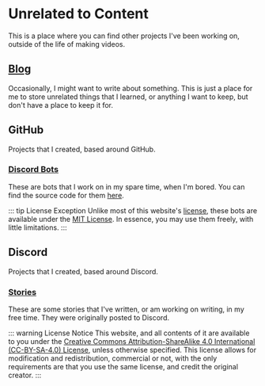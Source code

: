 # Unrelated to Content
This is a place where you can find other projects I've been working on, outside of the life of making videos.

## [Blog](https://cda94581.blogspot.com)
Occasionally, I might want to write about something. This is just a place for me to store unrelated things that I learned, or anything I want to keep, but don't have a place to keep it for.

## GitHub
Projects that I created, based around GitHub.

### [Discord Bots](https://cda94581.github.io/discord_bots)
These are bots that I work on in my spare time, when I'm bored. You can find the source code for them [here](https://github.com/cda94581/discord_bots).

::: tip License Exception
Unlike most of this website's [license](#license), these bots are available under the [MIT License](https://choosealicense.com/licenses/mit/). In essence, you may use them freely, with little limitations.
:::

## Discord
Projects that I created, based around Discord.

### [Stories](./unrelated/discord/stories)
These are some stories that I've written, or am working on writing, in my free time. They were originally posted to Discord.

::: warning License Notice
This website, and all contents of it are available to you under the [Creative Commons Attribution-ShareAlike 4.0 International (CC-BY-SA-4.0) License](https://creativecommons.org/licenses/by-sa/4.0/), unless otherwise specified. This license allows for modification and redistribution, commercial or not, with the only requirements are that you use the same license, and credit the original creator.
:::